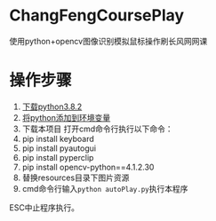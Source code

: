 # ChangFengCoursePlay
使用python+opencv图像识别模拟鼠标操作刷长风网网课

# 操作步骤
1. [下载python3.8.2](https://www.python.org/ftp/python/3.8.2/python-3.8.2-amd64.exe)
2. [将python添加到环境变量](https://blog.csdn.net/l15668952150/article/details/124571667)
3. 下载本项目
打开cmd命令行执行以下命令：
4. pip install keyboard
5. pip install pyautogui
6. pip install pyperclip
7. pip install opencv-python==4.1.2.30
8. 替换resources目录下图片资源
9. cmd命令行输入`python autoPlay.py`执行本程序

ESC中止程序执行。
